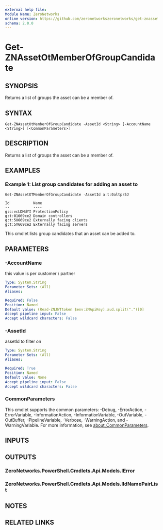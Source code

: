 ```yaml
---
external help file:
Module Name: ZeroNetworks
online version: https://github.com/zeronetworkszeronetworks/get-znassetotmemberofgroupcandidate
schema: 2.0.0
---
```


# Get-ZNAssetOtMemberOfGroupCandidate

## SYNOPSIS
Returns a list of groups the asset can be a member of.

## SYNTAX

```
Get-ZNAssetOtMemberOfGroupCandidate -AssetId <String> [-AccountName <String>] [<CommonParameters>]
```

## DESCRIPTION
Returns a list of groups the asset can be a member of.

## EXAMPLES

### Example 1: List group candidates for adding an asset to
```powershell
Get-ZNAssetOTMemberOfGroupCandidate -AssetId a:t:0altpr5J
```

```output
Id           Name
--           ----
g:c:vcLDMdYI ProtectionPolicy
g:t:01669ce2 Domain controllers
g:t:5U669ce2 Externally facing clients
g:t:5V669ce2 Externally facing servers
```

This cmdlet lists group candidates that an asset can be added to.

## PARAMETERS

### -AccountName
this value is per customer / partner

```yaml
Type: System.String
Parameter Sets: (All)
Aliases:

Required: False
Position: Named
Default value: (Read-ZNJWTtoken $env:ZNApiKey).aud.split(".")[0]
Accept pipeline input: False
Accept wildcard characters: False
```

### -AssetId
assetId to filter on

```yaml
Type: System.String
Parameter Sets: (All)
Aliases:

Required: True
Position: Named
Default value: None
Accept pipeline input: False
Accept wildcard characters: False
```

### CommonParameters
This cmdlet supports the common parameters: -Debug, -ErrorAction, -ErrorVariable, -InformationAction, -InformationVariable, -OutVariable, -OutBuffer, -PipelineVariable, -Verbose, -WarningAction, and -WarningVariable. For more information, see [about_CommonParameters](http://go.microsoft.com/fwlink/?LinkID=113216).

## INPUTS

## OUTPUTS

### ZeroNetworks.PowerShell.Cmdlets.Api.Models.IError

### ZeroNetworks.PowerShell.Cmdlets.Api.Models.IIdNamePairList

## NOTES

## RELATED LINKS

